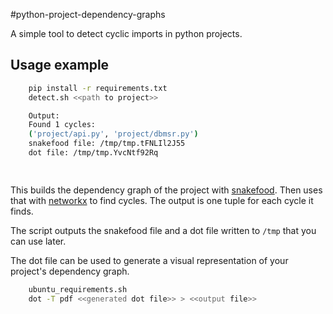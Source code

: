 #python-project-dependency-graphs

A simple tool to detect cyclic imports in python projects.

## Usage example 

```bash
    pip install -r requirements.txt
    detect.sh <<path to project>>
```

```bash
    Output:
    Found 1 cycles:
    ('project/api.py', 'project/dbmsr.py')
    snakefood file: /tmp/tmp.tFNLIl2J55
    dot file: /tmp/tmp.YvcNtf92Rq

    
```

This builds the dependency graph of the project with [snakefood](http://furius.ca/snakefood/). Then uses that with [networkx](https://networkx.github.io/) to find cycles. The output is one tuple for each cycle it finds.

The script outputs the snakefood file and a dot file written to `/tmp` that you can use later.

The dot file can be used to generate a visual representation of your project's dependency graph.

```bash
    ubuntu_requirements.sh
    dot -T pdf <<generated dot file>> > <<output file>>
```

